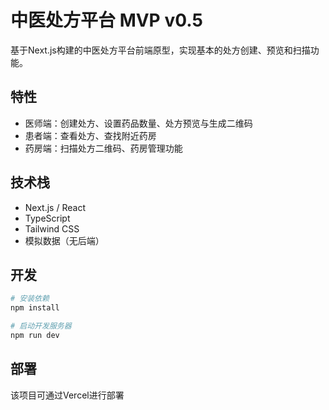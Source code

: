 # 中医处方平台 MVP v0.5

基于Next.js构建的中医处方平台前端原型，实现基本的处方创建、预览和扫描功能。

## 特性

- 医师端：创建处方、设置药品数量、处方预览与生成二维码
- 患者端：查看处方、查找附近药房
- 药房端：扫描处方二维码、药房管理功能

## 技术栈

- Next.js / React
- TypeScript
- Tailwind CSS
- 模拟数据（无后端）

## 开发

```bash
# 安装依赖
npm install

# 启动开发服务器
npm run dev
```

## 部署

该项目可通过Vercel进行部署 